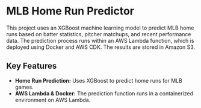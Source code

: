 # MLB Home Run Predictor

This project uses an XGBoost machine learning model to predict MLB home runs based on batter statistics, pitcher matchups, and recent performance data. The prediction process runs within an AWS Lambda function, which is deployed using Docker and AWS CDK. The results are stored in Amazon S3.

## Key Features
- **Home Run Prediction:** Uses XGBoost to predict home runs for MLB games.
- **AWS Lambda & Docker:** The prediction function runs in a containerized environment on AWS Lambda.

